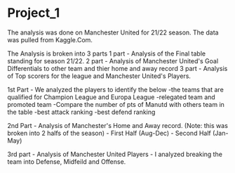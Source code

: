 # Project_1

The analysis was done on Manchester United for 21/22 season. The data was pulled from Kaggle.Com. 

The Analysis is broken into 3 parts
1 part - Analysis of the Final table standing for season 21/22.
2 part - Analysis of Manchester United's Goal Differentials to other team and thier home and away record
3 part - Analysis of Top scorers for the league and Manchester United's Players.

1st Part - We analyzed the players to identify the below
  -the teams that are qualified for Champion League and Europa League
  -relegated team and promoted team
  -Compare the number of pts of Manutd with others team in the table
  -best attack ranking
  -best defend ranking
  
  2nd Part - Analysis of Manchester's Home and Away record. (Note: this was broken into 2 halfs of the season)
    - First Half (Aug-Dec)
    - Second Half (Jan-May)
    
  3rd part - Analysis of Manchester United Players
    - I analyzed breaking the team into Defense, Midfeild and Offense. 
